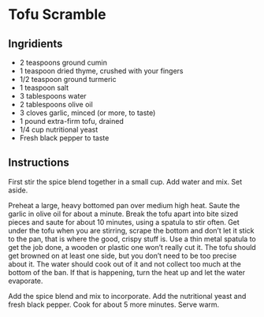 # Tofu Scramble

## Ingridients 

- 2 teaspoons ground cumin
- 1 teaspoon dried thyme, crushed with your fingers
- 1/2 teaspoon ground turmeric
- 1 teaspoon salt
- 3 tablespoons water
- 2 tablespoons olive oil
- 3 cloves garlic, minced (or more, to taste)
- 1 pound extra-firm tofu, drained
- 1/4 cup nutritional yeast
- Fresh black pepper to taste

## Instructions

First stir the spice blend together in a small cup. Add water and mix. Set aside.

Preheat a large, heavy bottomed pan over medium high heat. Saute the garlic in olive oil for about a minute. Break the tofu apart into bite sized pieces and saute for about 10 minutes, using a spatula to stir often. Get under the tofu when you are stirring, scrape the bottom and don’t let it stick to the pan, that is where the good, crispy stuff is. Use a thin metal spatula to get the job done, a wooden or plastic one won’t really cut it. The tofu should get browned on at least one side, but you don’t need to be too precise about it. The water should cook out of it and not collect too much at the bottom of the ban. If that is happening, turn the heat up and let the water evaporate.

Add the spice blend and mix to incorporate. Add the nutritional yeast and fresh black pepper. Cook for about 5 more minutes. Serve warm.